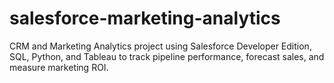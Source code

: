 # salesforce-marketing-analytics
CRM and Marketing Analytics project using Salesforce Developer Edition, SQL, Python, and Tableau to track pipeline performance, forecast sales, and measure marketing ROI.
